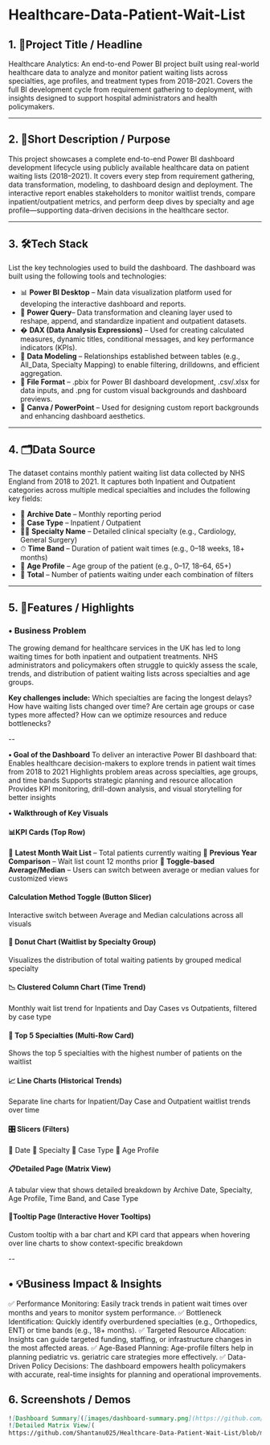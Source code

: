 # Healthcare-Data-Patient-Wait-List

## 1. 📌Project Title / Headline
 
Healthcare Analytics: An end-to-end Power BI project built using real-world healthcare data to analyze and monitor patient waiting lists across specialties, age profiles, and treatment types from 2018–2021. Covers the full BI development cycle from requirement gathering to deployment, with insights designed to support hospital administrators and health policymakers.

---

## 2. 🎯Short Description / Purpose
   
This project showcases a complete end-to-end Power BI dashboard development lifecycle using publicly available healthcare data on patient waiting lists (2018–2021). It covers every step from requirement gathering, data transformation, modeling, to dashboard design and deployment. The interactive report enables stakeholders to monitor waitlist trends, compare inpatient/outpatient metrics, and perform deep dives by specialty and age profile—supporting data-driven decisions in the healthcare sector.

---

## 3. 🛠️Tech Stack
List the key technologies used to build the dashboard.
The dashboard was built using the following tools and technologies:
-  📊 **Power BI Desktop** – Main data visualization platform used for developing the interactive dashboard and reports.
-  📂 **Power Query**– Data transformation and cleaning layer used to reshape, append, and standardize inpatient and outpatient datasets.
-  � **DAX (Data Analysis Expressions)** – Used for creating calculated measures, dynamic titles, conditional messages, and key performance indicators (KPIs).
-  📝 **Data Modeling** – Relationships established between tables (e.g., All_Data, Specialty Mapping) to enable filtering, drilldowns, and efficient aggregation.
-  📁 **File Format** – .pbix for Power BI dashboard development, .csv/.xlsx for data inputs, and .png for custom visual backgrounds and dashboard previews.
-  🎨 **Canva / PowerPoint** – Used for designing custom report backgrounds and enhancing dashboard aesthetics.

---

## 4. 🗂️Data Source
The dataset contains monthly patient waiting list data collected by NHS England from 2018 to 2021. It captures both Inpatient and Outpatient categories across multiple medical specialties and includes the following key fields:

- 📅 **Archive Date** – Monthly reporting period
- 🏥 **Case Type** – Inpatient / Outpatient
- 🧑‍⚕️ **Specialty Name** – Detailed clinical specialty (e.g., Cardiology, General Surgery)
- ⏱ **Time Band** – Duration of patient wait times (e.g., 0–18 weeks, 18+ months)
- 👶 **Age Profile** – Age group of the patient (e.g., 0–17, 18–64, 65+)
- 🔢 **Total** – Number of patients waiting under each combination of filters

---

## 5. 🌟Features / Highlights
### • Business Problem
The growing demand for healthcare services in the UK has led to long waiting times for both inpatient and outpatient treatments. NHS administrators and policymakers often struggle to quickly assess the scale, trends, and distribution of patient waiting lists across specialties and age groups.

**Key challenges include:**
Which specialties are facing the longest delays?
How have waiting lists changed over time?
Are certain age groups or case types more affected?
How can we optimize resources and reduce bottlenecks?

--

**• Goal of the Dashboard**
To deliver an interactive Power BI dashboard that:
Enables healthcare decision-makers to explore trends in patient wait times from 2018 to 2021
Highlights problem areas across specialties, age groups, and time bands
Supports strategic planning and resource allocation
Provides KPI monitoring, drill-down analysis, and visual storytelling for better insights

**• Walkthrough of Key Visuals**
#### 📊KPI Cards (Top Row)
🔹 **Latest Month Wait List** – Total patients currently waiting
🔹 **Previous Year Comparison** – Wait list count 12 months prior
🔹 **Toggle-based Average/Median** – Users can switch between average or median values for customized views

#### Calculation Method Toggle (Button Slicer)
Interactive switch between Average and Median calculations across all visuals

#### 🍩 Donut Chart (Waitlist by Specialty Group)
Visualizes the distribution of total waiting patients by grouped medical specialty

#### 📉 Clustered Column Chart (Time Trend)
Monthly wait list trend for Inpatients and Day Cases vs Outpatients, filtered by case type

#### 🏥 Top 5 Specialties (Multi-Row Card)
Shows the top 5 specialties with the highest number of patients on the waitlist

#### 📈 Line Charts (Historical Trends)
Separate line charts for Inpatient/Day Case and Outpatient waitlist trends over time

#### 🎛️ Slicers (Filters)

🔘 Date
🔘 Specialty
🔘 Case Type
🔘 Age Profile

#### 📋Detailed Page (Matrix View)
A tabular view that shows detailed breakdown by Archive Date, Specialty, Age Profile, Time Band, and Case Type

#### 🧭Tooltip Page (Interactive Hover Tooltips)
Custom tooltip with a bar chart and KPI card that appears when hovering over line charts to show context-specific breakdown

--

## • 💡Business Impact & Insights
✅ Performance Monitoring: Easily track trends in patient wait times over months and years to monitor system performance.
✅ Bottleneck Identification: Quickly identify overburdened specialties (e.g., Orthopedics, ENT) or time bands (e.g., 18+ months).
✅ Targeted Resource Allocation: Insights can guide targeted funding, staffing, or infrastructure changes in the most affected areas.
✅ Age-Based Planning: Age-profile filters help in planning pediatric vs. geriatric care strategies more effectively.
✅ Data-Driven Policy Decisions: The dashboard empowers health policymakers with accurate, real-time insights for planning and operational improvements.

## 6. Screenshots / Demos
```markdown
![Dashboard Summary]([images/dashboard-summary.png](https://github.com/Shantanu025/Healthcare-Data-Patient-Wait-List/blob/main/Waitlist%20Overview.jpg))
![Detailed Matrix View](
https://github.com/Shantanu025/Healthcare-Data-Patient-Wait-List/blob/main/Detailed%20View.jpg)
